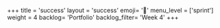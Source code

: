 +++
title = 'success'
layout = 'success'
emoji= '📝'
menu_level = ['sprint']
weight = 4
backlog= 'Portfolio'
backlog_filter= 'Week 4'
+++
